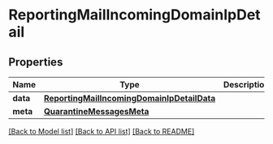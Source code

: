 # ReportingMailIncomingDomainIpDetail

## Properties
Name | Type | Description | Notes
------------ | ------------- | ------------- | -------------
**data** | [**ReportingMailIncomingDomainIpDetailData**](ReportingMailIncomingDomainIpDetailData.md) |  | [optional] 
**meta** | [**QuarantineMessagesMeta**](QuarantineMessagesMeta.md) |  | [optional] 

[[Back to Model list]](../README.md#documentation-for-models) [[Back to API list]](../README.md#documentation-for-api-endpoints) [[Back to README]](../README.md)

